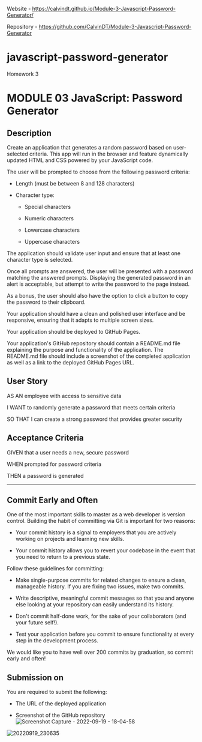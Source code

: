 Website - https://calvindt.github.io/Module-3-Javascript-Password-Generator/

Repository - https://github.com/CalvinDT/Module-3-Javascript-Password-Generator
# javascript-password-generator
Homework 3

# MODULE 03 JavaScript: Password Generator

## Description

Create an application that generates a random password based on user-selected criteria. This app will run in the browser and feature dynamically updated HTML and CSS powered by your JavaScript code.

The user will be prompted to choose from the following password criteria:

* Length (must be between 8 and 128 characters)

* Character type:

  * Special characters 

  * Numeric characters

  * Lowercase characters

  * Uppercase characters

The application should validate user input and ensure that at least one character type is selected.

Once all prompts are answered, the user will be presented with a password matching the answered prompts. Displaying the generated password in an alert is acceptable, but attempt to write the password to the page instead.

As a bonus, the user should also have the option to click a button to copy the password to their clipboard.

Your application should have a clean and polished user interface and be responsive, ensuring that it adapts to multiple screen sizes.

Your application should be deployed to GitHub Pages.

Your application's GitHub repository should contain a README.md file explaining the purpose and functionality of the application. The README.md file should include a screenshot of the completed application as well as a link to the deployed GitHub Pages URL.


## User Story

AS AN employee with access to sensitive data

I WANT to randomly generate a password that meets certain criteria

SO THAT I can create a strong password that provides greater security

## Acceptance Criteria

GIVEN that a user needs a new, secure password

WHEN prompted for password criteria

THEN a password is generated

- - -

## Commit Early and Often

One of the most important skills to master as a web developer is version control. Building the habit of committing via Git is important for two reasons:

* Your commit history is a signal to employers that you are actively working on projects and learning new skills.

* Your commit history allows you to revert your codebase in the event that you need to return to a previous state.

Follow these guidelines for committing:

* Make single-purpose commits for related changes to ensure a clean, manageable history. If you are fixing two issues, make two commits.

* Write descriptive, meaningful commit messages so that you and anyone else looking at your repository can easily understand its history.

* Don't commit half-done work, for the sake of your collaborators (and your future self!).

* Test your application before you commit to ensure functionality at every step in the development process.

We would like you to have well over 200 commits by graduation, so commit early and often!

## Submission on

You are required to submit the following:

* The URL of the deployed application

* Screenshot of the GitHub repository
![Screenshot Capture - 2022-09-19 - 18-04-58](https://user-images.githubusercontent.com/111714480/191159048-4cc4317a-189f-4eea-9992-203aba09bc02.png)

![20220919_230635](https://user-images.githubusercontent.com/111714480/191159327-ba21c997-68c4-45f6-bc18-fdb155042b8f.jpg)

